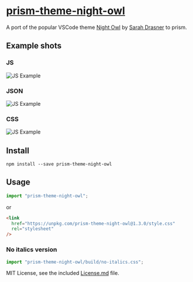 # [prism-theme-night-owl](https://prism-theme-night-owl.netlify.com/)

A port of the popular VSCode theme [Night Owl](https://github.com/sdras/night-owl-vscode-theme) by [Sarah Drasner](https://github.com/sdras/) to prism.

## Example shots

### JS

![JS Example](./js.png)

### JSON

![JS Example](./json.png)

### CSS

![JS Example](./css.png)

## Install

`npm install --save prism-theme-night-owl`

## Usage

```js
import "prism-theme-night-owl";
```

or

```html
<link
  href="https://unpkg.com/prism-theme-night-owl@1.3.0/style.css"
  rel="stylesheet"
/>
```

### No italics version

```js
import "prism-theme-night-owl/build/no-italics.css";
```

MIT License, see the included [License.md](License.md) file.
